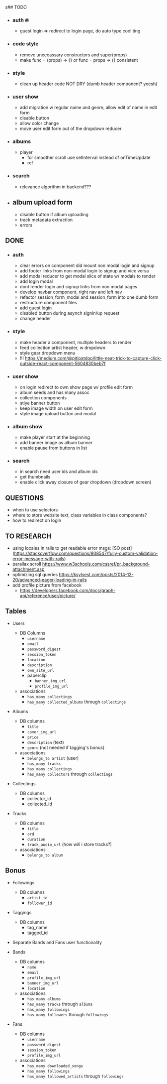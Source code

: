 s## TODO
* ### auth :fire:
  * guest login => redirect to login page, do auto type cool ting

* ### code style
  * remove uneecassary constructors and super(props)
  * make func = (props) => {} or func = props => {} consistent

* ### style
  * clean up header code NOT DRY (dumb header component? yeesh)

* ### user show
  * add migration w regular name and genre, allow edit of name in edit form
  * disable button
  * allow color change
  * move user edit form out of the dropdown reducer

* ### albums
  * player
    * for smoother scroll use setInterval instead of onTimeUpdate
    * ref

* ### search
  * relevance algorithm in backend???

* ## album upload form
  * disable button if album uploading
  * track metadata extraction
  * errors

## DONE
* ### auth
  * clear errors on component did mount non modal login and signup
  * add footer links from non-modal login to signup and vice versa
  * add modal reducer to get modal slice of state w/ modals to render
  * add login modal
  * dont render login and signup links from non modal pages
  * develop navbar component, right nav and left nav
  * refactor session_form_modal and session_form into one dumb form
  * restructure component files
  * add guest login
  * disabled button during asynch signin/up request
  * change header

* ### style
  * make header a component, multiple headers to render
  * feed collection artist header, w dropdown
  * style gear dropdown menu
  * !!! https://medium.com/@pitipatdop/little-neat-trick-to-capture-click-outside-react-component-5604830beb7f

* ### user show
  * on login redirect to own show page w/ profile edit form
  * album seeds and has many assoc
  * collection components
  * stlye banner button
  * keep image width on user edit form
  * style image upload button and modal

* ### album show
  * make player start at the beginning
  * add banner image as album banner
  * enable pause from buttons in list

* ### search
  * in search need user ids and album ids
  * get thumbnails
  * enable click away closure of gear dropdown (dropdown screen)

## QUESTIONS
* when to use selectors
* where to store website text, class variables in class components?
* how to redirect on login

## TO RESEARCH
* using locales in rails to get readable error msgs: [SO post] (https://stackoverflow.com/questions/808547/fully-custom-validation-error-message-with-rails)
* parallax scroll https://www.w3schools.com/cssref/pr_background-attachment.asp
* optimizing sql queries https://ksylvest.com/posts/2014-12-20/advanced-eager-loading-in-rails
* add profile picture from facebook
  * https://developers.facebook.com/docs/graph-api/reference/user/picture/

## Tables
* Users
  * DB Columns
    * `username`
    * `email`
    * `password_digest`
    * `session_token`
    * `location`
    * `description`
    * `own_site_url`
    * paperclip
      * `banner_img_url`
      * `profile_img_url`
  * associations
    * `has_many collectings`
    * `has_many collected_albums` through `collectings`

* Albums
  * DB columns
    * `title`
    * `cover_img_url`
    * `price`
    * `description` (text)
    * `genre` (not needed if tagging's bonus)
  * associations
    * `belongs_to artist` (user)
    * `has_many tracks`
    * `has_many collectings`
    * `has_many collectors` through `collectings`

* Collectings
  * DB columns
    * collector_id
    * collected_id

* Tracks
   * DB columns
     * `title`
     * `ord`
     * `duration`
     * `track_audio_url` (how will i store tracks?)
   * associations
     * `belongs_to album`

## Bonus
* Followings
  * DB columns
    * `artist_id`
    * `follower_id`
* Taggings
  * DB columns
    * tag_name
    * tagged_id
* Separate Bands and Fans user functionality

* Bands
  * DB columns
    * `name`
    * `email`
    * `profile_img_url`
    * `banner_img_url`
    * `location`
  * associations
    * `has_many albums`
    * `has_many tracks` through `albums`
    * `has_many followings`
    * `has_many followers` through `followings`
* Fans
  * DB columns
    * `username`
    * `password_digest`
    * `session_token`
    * `profile_img_url`
  * associations
    * `has_many downloaded_songs`
    * `has_many followings`
    * `has_many followed_artists` through `followings`
